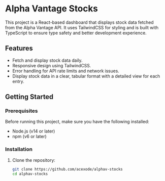 # Alpha Vantage Stocks

This project is a React-based dashboard that displays stock data fetched from the Alpha Vantage API. It uses TailwindCSS for styling and is built with TypeScript to ensure type safety and better development experience.

## Features

- Fetch and display stock data daily.
- Responsive design using TailwindCSS.
- Error handling for API rate limits and network issues.
- Display stock data in a clear, tabular format with a detailed view for each entry.

## Getting Started

### Prerequisites

Before running this project, make sure you have the following installed:
- Node.js (v14 or later)
- npm (v6 or later)

### Installation

1. Clone the repository:
   ```bash
   git clone https://github.com/acexode/alphav-stocks
   cd alphav-stocks
